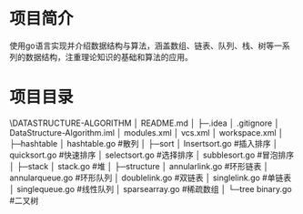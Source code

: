 # 项目简介
使用go语言实现并介绍数据结构与算法，涵盖数组、链表、队列、栈、树等一系列的数据结构，注重理论知识的基础和算法的应用。
# 项目目录
\DATASTRUCTURE-ALGORITHM
│  README.md
│
├─.idea
│      .gitignore
│      DataStructure-Algorithm.iml
│      modules.xml
│      vcs.xml
│      workspace.xml
│
├─hashtable
│      hashtable.go #散列
│
├─sort
│      Insertsort.go #插入排序
│      quicksort.go #快速排序
│      selectsort.go #选择排序
│      subblesort.go #冒泡排序
│
├─stack
│      stack.go #堆
│
├─structure
│      annularlink.go #环形链表
│      annularqueue.go #环形队列
│      doublelink.go #双链表
│      singlelink.go #单链表
│      singlequeue.go #线性队列
│      sparsearray.go #稀疏数组
│
└─tree
        binary.go #二叉树
